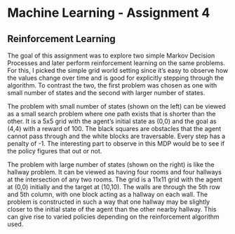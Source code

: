 # Machine Learning - Assignment 4
## Reinforcement Learning

The goal of this assignment was to explore two simple Markov Decision Processes and later perform reinforcement learning on the same problems. For this, I picked the simple grid world setting since it’s easy to observe how the values change over time and is good for explicitly stepping through the algorithm. To contrast the two, the first problem was chosen as one with small number of states and the second with larger number of states.

The problem with small number of states (shown on the left) can be viewed as a small search problem where one path exists that is shorter than the other. It is a 5x5 grid with the agent’s initial state as (0,0) and the goal as (4,4) with a reward of 100. The black squares are obstacles that the agent cannot pass through and the white blocks are traversable. Every step has a penalty of -1. The interesting part to observe in this MDP would be to see if the policy figures that out or not.

The problem with large number of states (shown on the right) is like the hallway problem. It can be viewed as having four rooms and four hallways at the intersection of any two rooms. The grid is a 11x11 grid with the agent at (0,0) initially and the target at (10,10). The walls are through the 5th row and 5th column, with one block acting as a hallway on each wall. The problem is constructed in such a way that one hallway may be slightly closer to the initial state of the agent than the other nearby hallway. This can give rise to varied policies depending on the reinforcement algorithm used.
